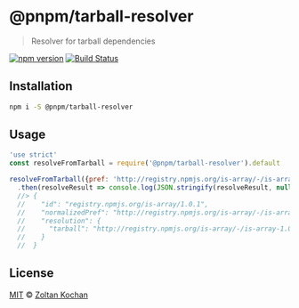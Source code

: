 # @pnpm/tarball-resolver

> Resolver for tarball dependencies

<!--@shields('npm', 'travis')-->
[![npm version](https://img.shields.io/npm/v/@pnpm/tarball-resolver.svg)](https://www.npmjs.com/package/@pnpm/tarball-resolver) [![Build Status](https://img.shields.io/travis/pnpm/tarball-resolver/master.svg)](https://travis-ci.org/pnpm/tarball-resolver)
<!--/@-->

## Installation

```sh
npm i -S @pnpm/tarball-resolver
```

## Usage

<!--@example('./example.js')-->
```js
'use strict'
const resolveFromTarball = require('@pnpm/tarball-resolver').default

resolveFromTarball({pref: 'http://registry.npmjs.org/is-array/-/is-array-1.0.1.tgz'})
  .then(resolveResult => console.log(JSON.stringify(resolveResult, null, 2)))
  //> {
  //    "id": "registry.npmjs.org/is-array/1.0.1",
  //    "normalizedPref": "http://registry.npmjs.org/is-array/-/is-array-1.0.1.tgz",
  //    "resolution": {
  //      "tarball": "http://registry.npmjs.org/is-array/-/is-array-1.0.1.tgz"
  //    }
  //  }
```
<!--/@-->

## License

[MIT](./LICENSE) © [Zoltan Kochan](https://www.kochan.io/)
